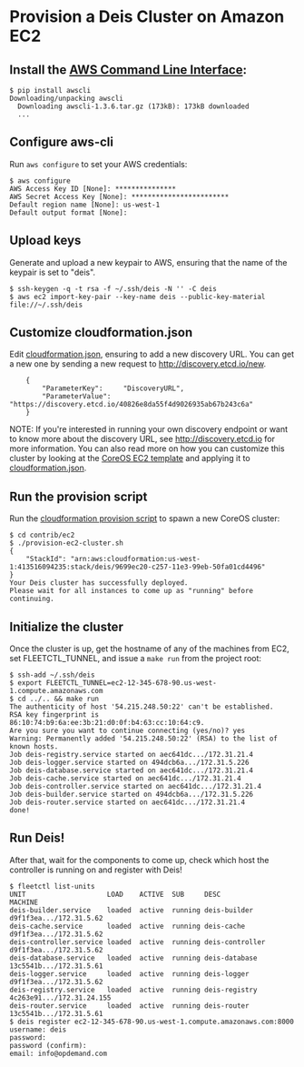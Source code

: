 # Provision a Deis Cluster on Amazon EC2

## Install the [AWS Command Line Interface][aws-cli]:
```console
$ pip install awscli
Downloading/unpacking awscli
  Downloading awscli-1.3.6.tar.gz (173kB): 173kB downloaded
  ...
```

## Configure aws-cli
Run `aws configure` to set your AWS credentials:
```console
$ aws configure
AWS Access Key ID [None]: ***************
AWS Secret Access Key [None]: ************************
Default region name [None]: us-west-1
Default output format [None]:
```

## Upload keys
Generate and upload a new keypair to AWS, ensuring that the name of the keypair is set to "deis".
```console
$ ssh-keygen -q -t rsa -f ~/.ssh/deis -N '' -C deis
$ aws ec2 import-key-pair --key-name deis --public-key-material file://~/.ssh/deis
```

## Customize cloudformation.json
Edit [cloudformation.json][cf-params], ensuring to add a new discovery URL.
You can get a new one by sending a new request to http://discovery.etcd.io/new.
```console
    {
        "ParameterKey":     "DiscoveryURL",
        "ParameterValue":   "https://discovery.etcd.io/40826e8da55f4d9026935ab67b243c6a"
    }
```
NOTE: If you're interested in running your own discovery endpoint or want to know more
about the discovery URL, see http://discovery.etcd.io for more information. You can also
read more on how you can customize this cluster by looking at the
[CoreOS EC2 template][template] and applying it to [cloudformation.json][cf-params].

## Run the provision script
Run the [cloudformation provision script][pro-script] to spawn a new CoreOS cluster:
```console
$ cd contrib/ec2
$ ./provision-ec2-cluster.sh
{
    "StackId": "arn:aws:cloudformation:us-west-1:413516094235:stack/deis/9699ec20-c257-11e3-99eb-50fa01cd4496"
}
Your Deis cluster has successfully deployed.
Please wait for all instances to come up as "running" before continuing.
```

## Initialize the cluster
Once the cluster is up, get the hostname of any of the machines from EC2, set
FLEETCTL_TUNNEL, and issue a `make run` from the project root:
```console
$ ssh-add ~/.ssh/deis
$ export FLEETCTL_TUNNEL=ec2-12-345-678-90.us-west-1.compute.amazonaws.com
$ cd ../.. && make run
The authenticity of host '54.215.248.50:22' can't be established.
RSA key fingerprint is 86:10:74:b9:6a:ee:3b:21:d0:0f:b4:63:cc:10:64:c9.
Are you sure you want to continue connecting (yes/no)? yes
Warning: Permanently added '54.215.248.50:22' (RSA) to the list of known hosts.
Job deis-registry.service started on aec641dc.../172.31.21.4
Job deis-logger.service started on 494dcb6a.../172.31.5.226
Job deis-database.service started on aec641dc.../172.31.21.4
Job deis-cache.service started on aec641dc.../172.31.21.4
Job deis-controller.service started on aec641dc.../172.31.21.4
Job deis-builder.service started on 494dcb6a.../172.31.5.226
Job deis-router.service started on aec641dc.../172.31.21.4
done!
```

## Run Deis!
After that, wait for the components to come up, check which host the controller is
running on and register with Deis!
```
$ fleetctl list-units
UNIT                    LOAD    ACTIVE  SUB     DESC            MACHINE
deis-builder.service    loaded  active  running deis-builder    d9f1f3ea.../172.31.5.62
deis-cache.service      loaded  active  running deis-cache      d9f1f3ea.../172.31.5.62
deis-controller.service loaded  active  running deis-controller d9f1f3ea.../172.31.5.62
deis-database.service   loaded  active  running deis-database   13c5541b.../172.31.5.61
deis-logger.service     loaded  active  running deis-logger     d9f1f3ea.../172.31.5.62
deis-registry.service   loaded  active  running deis-registry   4c263e91.../172.31.24.155
deis-router.service     loaded  active  running deis-router     13c5541b.../172.31.5.61
$ deis register ec2-12-345-678-90.us-west-1.compute.amazonaws.com:8000
username: deis
password:
password (confirm):
email: info@opdemand.com
```

[aws-cli]: https://github.com/aws/aws-cli
[template]: https://s3.amazonaws.com/coreos.com/dist/aws/coreos-alpha.template
[cf-params]: cloudformation.json
[pro-script]: provision-ec2-cluster.sh
